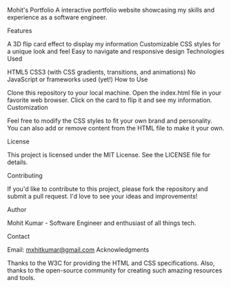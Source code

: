 Mohit's Portfolio
A interactive portfolio website showcasing my skills and experience as a software engineer.

Features

A 3D flip card effect to display my information
Customizable CSS styles for a unique look and feel
Easy to navigate and responsive design
Technologies Used

HTML5
CSS3 (with CSS gradients, transitions, and animations)
No JavaScript or frameworks used (yet!)
How to Use

Clone this repository to your local machine.
Open the index.html file in your favorite web browser.
Click on the card to flip it and see my information.
Customization

Feel free to modify the CSS styles to fit your own brand and personality. You can also add or remove content from the HTML file to make it your own.

License

This project is licensed under the MIT License. See the LICENSE file for details.

Contributing

If you'd like to contribute to this project, please fork the repository and submit a pull request. I'd love to see your ideas and improvements!

Author

Mohit Kumar - Software Engineer and enthusiast of all things tech.

Contact

Email: mxhitkumar@gmail.com 
Acknowledgments

Thanks to the W3C for providing the HTML and CSS specifications. Also, thanks to the open-source community for creating such amazing resources and tools.
